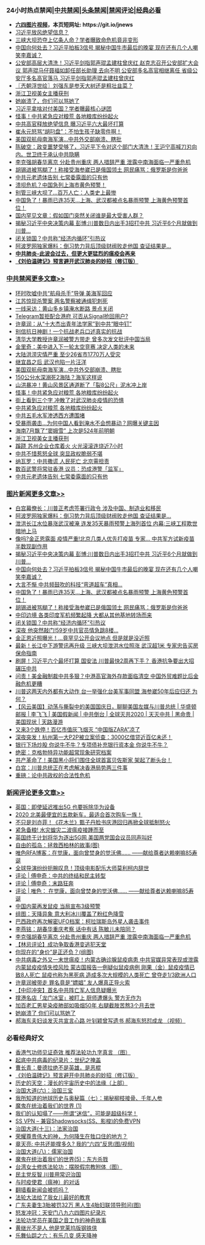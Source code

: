 <div id="tt">
<h3>24小时热点禁闻|<a href="#%E4%B8%AD%E5%85%B1%E7%A6%81%E9%97%BB%E6%9B%B4%E5%A4%9A%E6%96%87%E7%AB%A0">中共禁闻</a>|<a href="#%E5%9B%BE%E7%89%87%E6%96%B0%E9%97%BB%E6%9B%B4%E5%A4%9A%E6%96%87%E7%AB%A0">头条禁闻</a>|<a href="#%E6%96%B0%E9%97%BB%E8%AF%84%E8%AE%BA%E6%9B%B4%E5%A4%9A%E6%96%87%E7%AB%A0">禁闻评论|<a href="#%E5%BF%85%E7%9C%8B%E7%BB%8F%E5%85%B8%E5%A5%BD%E6%96%87">经典必看</a></h3>
<ul>
<li><b><a href="http://d1.bdrive.tk/64.mp4" target="_blank">六四图片视频</a>，本页短网址: https://git.io/jnews</b></li>
<li><a href="https://github.com/fqnews/bnews/blob/master/cbnews/20200706/1356306.md">习近平放风绝望信息？</a></li>
<li><a href="https://github.com/fqnews/bnews/blob/master/cbnews/20200706/1356334.md">三峡大坝恐夺上亿条人命？学者曝致命危机竟非变形</a></li>
<li><a href="https://github.com/fqnews/bnews/blob/master/topimagenews/20200706/1356582.md">中国向何处去？习近平拍板3信号 揭秘中国牛市最后的晚宴 现在还有几个人嘲笑李嘉诚？</a></li>
<li><a href="https://github.com/fqnews/bnews/blob/master/comments/20200706/1356297.md">公安部高层大清洗！习近平剑指郭声琨孟建柱曾庆红 赵克志召开公安部扩大会议 郭声琨马仔聂福如卸任部长助理 去向不明 公安部多名高官相继离任 省级公安厅多名高官落马 习近平剑指郭声琨孟建柱曾庆红</a></li>
<li><a href="https://github.com/fqnews/bnews/blob/master/ssgc/20200706/1356264.md">〖兲朝浮世绘〗刘强东是参天大树还是粗壮韭菜？</a></li>
<li><a href="https://github.com/fqnews/bnews/blob/master/cbnews/20200706/1356507.md">浙江卫视美女主播获刑</a></li>
<li><a href="https://github.com/fqnews/bnews/blob/master/ssgc/20200706/1356282.md">她崩溃了，你们可以骂她了</a></li>
<li><a href="https://github.com/fqnews/bnews/blob/master/cbnews/20200706/1356351.md">习近平拿啥对付美国？学者曝最核心谜团</a></li>
<li><a href="https://github.com/fqnews/bnews/blob/master/cbnews/20200706/1356555.md">怪事！中共紧急应对粮荒 各地粮库纷纷起火</a></li>
<li><a href="https://github.com/fqnews/bnews/blob/master/cbnews/20200706/1356320.md">中共高官释放绝望信息 曝习近平六大最坏打算</a></li>
<li><a href="https://github.com/fqnews/bnews/blob/master/cnnews/20200706/1356360.md">崔永元怒骂“胡叼盘”：不怕生孩子缺零件啊！</a></li>
<li><a href="https://github.com/fqnews/bnews/blob/master/cbnews/20200706/1356562.md">美国双航母南海军演…中共外交部崩溃、瞎批</a></li>
<li><a href="https://github.com/fqnews/bnews/blob/master/bannedvideo/20200706/1356266.md">陈破空：政变噩梦受够了，习近平下令对这个部门大清洗！王沪宁高喊刀刃向内。世卫终于承认中共隐瞒</a></li>
<li><a href="https://github.com/fqnews/bnews/blob/master/comments/20200706/1356663.md">李克强胡春华离京 分赴贵州重庆 两人措辞严重 泄露中南海面临一严重危机</a></li>
<li><a href="https://github.com/fqnews/bnews/blob/master/topimagenews/20200706/1356504.md">胡锡进被骂糊了！称接受海参崴已是俄国领土 网民痛骂：俄罗斯是你爸爸</a></li>
<li><a href="https://github.com/fqnews/bnews/blob/master/cbnews/20200706/1356447.md">中共元老遗体告别 七常委露面的只有他</a></li>
<li><a href="https://github.com/fqnews/bnews/blob/master/cnnews/20200706/1356478.md">溃坝危机？中国急列上海市黄色预警！</a></li>
<li><a href="https://github.com/fqnews/bnews/blob/master/cnnews/20200706/1356450.md">别管三峡大坝了…百万人亡：人类史上最惨</a></li>
<li><a href="https://github.com/fqnews/bnews/blob/master/topimagenews/20200706/1356509.md">中国急了！暴雨已连35天…上海、武汉都被点名暴雨预警 上海黄色预警首位！</a></li>
<li><a href="https://github.com/fqnews/bnews/blob/master/comments/20200706/1356521.md">国内罕见文章：假如国门突然关闭谁是最大受害人群？</a></li>
<li><a href="https://github.com/fqnews/bnews/blob/master/topimagenews/20200706/1356638.md">揭秘习近平中央决策内幕 彭博:川普数日内出手3招打中共 习近平6个月就做到川普...</a></li>
<li><a href="https://github.com/fqnews/bnews/blob/master/topimagenews/20200706/1356375.md">闭关锁国？中共称“经济内循环”引热议</a></li>
<li><a href="https://github.com/fqnews/bnews/blob/master/topimagenews/20200706/1356706.md">阿波罗网独家爆料：倒习势力背后顶级财阀败走他国 查证结果是...</a></li>
<li><b><a href="https://github.com/fqnews/bnews/blob/master/comments/20200211/1275071.md" target="_blank">中共肺炎-此波会过去，但更大更猛烈的瘟疫会再来</a></b></li>
<li><b><a href="https://github.com/fqnews/bnews/blob/master/comments/20200207/1272816.md" target="_blank">《刘伯温碑记》预言避开武汉肺炎的妙招（修订版）</a></b></li>
</ul>
</div>

<div class="catlist">
<h3><a href="https://github.com/fqnews/bnews/blob/master/cbnews/" target="_blank">中共禁闻</a><span><a href="https://github.com/fqnews/bnews/blob/master/cbnews/" target="_blank" rel="nofollow">更多文章>></a></span></h3>
<ul>
<li><a href="https://github.com/fqnews/bnews/blob/master/cbnews/20200707/1356755.md" target="_blank">环时吹嘘中共“航母杀手”导弹 美海军回应</a></li>
<li><a href="https://github.com/fqnews/bnews/blob/master/cbnews/20200707/1356749.md" target="_blank">江苏惊现杀警案 两名警察被通缉犯刺死</a></li>
<li><a href="https://github.com/fqnews/bnews/blob/master/cbnews/20200707/1356748.md" target="_blank">一线采访：黄山多乡镇淹水断路 景点关闭</a></li>
<li><a href="https://github.com/fqnews/bnews/blob/master/cbnews/20200706/1356704.md" target="_blank">Telegram暂拒配合港府 可否从Signal抢回用户?</a></li>
<li><a href="https://github.com/fqnews/bnews/blob/master/cbnews/20200706/1356656.md" target="_blank">许章润：从“十大杰出青年法学家”到中共“眼中钉”</a></li>
<li><a href="https://github.com/fqnews/bnews/blob/master/cbnews/20200706/1356653.md" target="_blank">别信抗日神剧！一个抗战老兵口述真实的抗战</a></li>
<li><a href="https://github.com/fqnews/bnews/blob/master/cbnews/20200706/1356637.md" target="_blank">清华大学教授许章润被警方带走 曾多次发文批评中国当局</a></li>
<li><a href="https://github.com/fqnews/bnews/blob/master/cbnews/20200706/1356577.md" target="_blank">金里奇：美中进入下一轮太空竞赛 决定人类的未来</a></li>
<li><a href="https://github.com/fqnews/bnews/blob/master/cbnews/20200706/1356564.md" target="_blank">大陆洪涝灾情严重 至少26省市1770万人受灾</a></li>
<li><a href="https://github.com/fqnews/bnews/blob/master/cbnews/20200706/1356563.md" target="_blank">继宜昌之后 武汉也陷一片汪洋</a></li>
<li><a href="https://github.com/fqnews/bnews/blob/master/cbnews/20200706/1356562.md" target="_blank">美国双航母南海军演…中共外交部崩溃、瞎批</a></li>
<li><a href="https://github.com/fqnews/bnews/blob/master/cbnews/20200706/1356557.md" target="_blank">150公分水深溺死2海陆？海军这样说</a></li>
<li><a href="https://github.com/fqnews/bnews/blob/master/cbnews/20200706/1356556.md" target="_blank">山洪暴冲！黄山风景区通道断了「裂8公尺」泥水冲上岸</a></li>
<li><a href="https://github.com/fqnews/bnews/blob/master/cbnews/20200706/1356555.md" target="_blank">怪事！中共紧急应对粮荒 各地粮库纷纷起火</a></li>
<li><a href="https://github.com/fqnews/bnews/blob/master/cbnews/20200706/783255.md" target="_blank">街上看到三个字 冲散了对武汉肺炎疫情的恐惧</a></li>
<li><a href="https://github.com/fqnews/bnews/blob/master/cbnews/20200706/1356551.md" target="_blank">中共紧急应对粮荒 各地粮库纷纷起火</a></li>
<li><a href="https://github.com/fqnews/bnews/blob/master/cbnews/20200706/783262.md" target="_blank">中共五毛水军渗透西方遭围堵</a></li>
<li><a href="https://github.com/fqnews/bnews/blob/master/cbnews/20200706/1356519.md" target="_blank">受暴雨袭击…为何中国人看到淹水不会想暴动？网曝关键主因</a></li>
<li><a href="https://github.com/fqnews/bnews/blob/master/cbnews/20200706/1356497.md" target="_blank">海南7月飘了“窦娥雪” 上次是524年前明朝</a></li>
<li><a href="https://github.com/fqnews/bnews/blob/master/cbnews/20200706/1356507.md" target="_blank">浙江卫视美女主播获刑</a></li>
<li><a href="https://github.com/fqnews/bnews/blob/master/cbnews/20200706/1356469.md" target="_blank">蹊跷 苏州企业仓库着火 火光滚滚连烧近7小时</a></li>
<li><a href="https://github.com/fqnews/bnews/blob/master/cbnews/20200706/1356453.md" target="_blank">中共不惜惹怒全球 突显政权脆弱不堪</a></li>
<li><a href="https://github.com/fqnews/bnews/blob/master/cbnews/20200706/1356452.md" target="_blank">纳瓦罗：中共撒谎 人民死亡 北京需担责</a></li>
<li><a href="https://github.com/fqnews/bnews/blob/master/cbnews/20200706/1356448.md" target="_blank">数百武警将常驻香港 议员：恐成港警「监军」</a></li>
<li><a href="https://github.com/fqnews/bnews/blob/master/cbnews/20200706/1356447.md" target="_blank">中共元老遗体告别 七常委露面的只有他</a></li>

</ul>
</div>
<div class="catlist">
<h3><a href="https://github.com/fqnews/bnews/blob/master/topimagenews/" target="_blank">图片新闻</a><span><a href="https://github.com/fqnews/bnews/blob/master/topimagenews/" target="_blank" rel="nofollow">更多文章>></a></span></h3>
<ul>
<li><a href="https://github.com/fqnews/bnews/blob/master/topimagenews/20200707/1356751.md" target="_blank">白宫幕僚长：川普正考虑签署行政令 涉及中国、制造业和移民</a></li>
<li><a href="https://github.com/fqnews/bnews/blob/master/topimagenews/20200706/1356706.md" target="_blank">阿波罗网独家爆料：倒习势力背后顶级财阀败走他国 查证结果是&#8230;</a></li>
<li><a href="https://github.com/fqnews/bnews/blob/master/topimagenews/20200706/1356666.md" target="_blank">泄洪长江水位暴涨武汉被淹 连发35天暴雨预警上海列首位 内幕:三峡工程欺世暗地上马</a></li>
<li><a href="https://github.com/fqnews/bnews/blob/master/topimagenews/20200706/1356643.md" target="_blank">像吗?金正恩露面 疫情严重!北京几类人优先打疫苗 专家… 中共军方试新疫苗半数现副作用</a></li>
<li><a href="https://github.com/fqnews/bnews/blob/master/topimagenews/20200706/1356638.md" target="_blank">揭秘习近平中央决策内幕 彭博:川普数日内出手3招打中共 习近平6个月就做到川普&#8230;</a></li>
<li><a href="https://github.com/fqnews/bnews/blob/master/topimagenews/20200706/1356582.md" target="_blank">中国向何处去？习近平拍板3信号 揭秘中国牛市最后的晚宴 现在还有几个人嘲笑李嘉诚？</a></li>
<li><a href="https://github.com/fqnews/bnews/blob/master/topimagenews/20200706/1356510.md" target="_blank">大言不惭 中共频鼓吹的科技“弯道超车”真相…</a></li>
<li><a href="https://github.com/fqnews/bnews/blob/master/topimagenews/20200706/1356509.md" target="_blank">中国急了！暴雨已连35天…上海、武汉都被点名暴雨预警 上海黄色预警首位！</a></li>
<li><a href="https://github.com/fqnews/bnews/blob/master/topimagenews/20200706/1356504.md" target="_blank">胡锡进被骂糊了！称接受海参崴已是俄国领土 网民痛骂：俄罗斯是你爸爸</a></li>
<li><a href="https://github.com/fqnews/bnews/blob/master/topimagenews/20200706/1356431.md" target="_blank">中印边境 各类印度军机频繁起降 大都从其他基地转场而来</a></li>
<li><a href="https://github.com/fqnews/bnews/blob/master/topimagenews/20200706/1356375.md" target="_blank">闭关锁国？中共称“经济内循环”引热议</a></li>
<li><a href="https://github.com/fqnews/bnews/blob/master/topimagenews/20200705/1356213.md" target="_blank">深夜 他突然敲门!59岁中共官员情急跳8楼&#8230;</a></li>
<li><a href="https://github.com/fqnews/bnews/blob/master/topimagenews/20200705/1356209.md" target="_blank">金正恩近照曝光！&#8230;竟罕见公开会议地点 但是就是没近照</a></li>
<li><a href="https://github.com/fqnews/bnews/blob/master/topimagenews/20200705/1356187.md" target="_blank">最新！长江中下游警讯再升级 三峡大坝泄洪水位照涨 武汉超1米 专家忠告买房保命指南</a></li>
<li><a href="https://github.com/fqnews/bnews/blob/master/topimagenews/20200705/1356147.md" target="_blank">刷屏！习近平六个最坏打算 国安法 川普最快2周再下手？ 香港抗争要出大招碾压中共</a></li>
<li><a href="https://github.com/fqnews/bnews/blob/master/topimagenews/20200705/1356105.md" target="_blank">问责！美金融制裁中共多狠？中港高官海外存款面临清空 中国外贸难题比后金融危机更糟</a></li>
<li><a href="https://github.com/fqnews/bnews/blob/master/topimagenews/20200705/1356075.md" target="_blank">川普这两天内外都有大动作 台一举强化台美军事同盟 海参崴50年后应归还 为何？</a></li>
<li><a href="https://github.com/fqnews/bnews/blob/master/comments/20200705/1356016.md" target="_blank">【风云美国】动荡与撕裂中的美国国庆日，聊聊美国左媒与川普总统 | 华盛顿邮报 | 李飞飞 | 美国假新闻 | 中共倒台 | 全球灭共2020 | 天灭中共 | 黑命贵 | 美国现状 | 天路漫游</a></li>
<li><a href="https://github.com/fqnews/bnews/blob/master/topimagenews/20200705/1355988.md" target="_blank">又来3个跌停！百亿市值灰飞烟灭 “中国版ZARA”凉了</a></li>
<li><a href="https://github.com/fqnews/bnews/blob/master/topimagenews/20200705/1355987.md" target="_blank">深夜突发！杭州第一大P2P被立案侦查：3000亿借贷近百亿未还！</a></li>
<li><a href="https://github.com/fqnews/bnews/blob/master/topimagenews/20200705/1355941.md" target="_blank">银行下场炒股 你说牛不牛？专项债补充银行资本金 你说牛不牛？</a></li>
<li><a href="https://github.com/fqnews/bnews/blob/master/comments/20200705/783265.md" target="_blank">绝密：克格勃特异功能超常现象研究档案</a></li>
<li><a href="https://github.com/fqnews/bnews/blob/master/topimagenews/20200705/1355904.md" target="_blank">共产革命了！美国黑小将们围住全球首富贝佐斯家 架起了断头台！</a></li>
<li><a href="https://github.com/fqnews/bnews/blob/master/topimagenews/20200705/1355825.md" target="_blank">白宫：川普总统正在考虑解决香港局势两三件事</a></li>
<li><a href="https://github.com/fqnews/bnews/blob/master/comments/20200705/783271.md" target="_blank">重磅：论中共政权的合法性危机</a></li>

</ul>
</div>
<div class="catlist">
<h3><a href="https://github.com/fqnews/bnews/blob/master/comments/" target="_blank">新闻评论</a><span><a href="https://github.com/fqnews/bnews/blob/master/comments/" target="_blank" rel="nofollow">更多文章>></a></span></h3>
<ul>
<li><a href="https://github.com/fqnews/bnews/blob/master/comments/20200707/1356747.md" target="_blank">英国：即使延迟推出5G 也要拆除华为设备</a></li>
<li><a href="https://github.com/fqnews/bnews/blob/master/comments/20200707/1356746.md" target="_blank">2020 北美最便宜的五款新车，最适合首次购车一族！</a></li>
<li><a href="https://github.com/fqnews/bnews/blob/master/comments/20200707/1356738.md" target="_blank">不只是刘亦菲！《花木兰》甄子丹脸书庆港回归再掀全球抵制怒火</a></li>
<li><a href="https://github.com/fqnews/bnews/blob/master/comments/20200707/1356734.md" target="_blank">紧急备粮! 水灾蝗灾二波瘟疫接踵而至</a></li>
<li><a href="https://github.com/fqnews/bnews/blob/master/comments/20200707/1356727.md" target="_blank">英国终于计划将华为逐出5G网 美国两党国会议员同声叫好</a></li>
<li><a href="https://github.com/fqnews/bnews/blob/master/comments/20200707/1356725.md" target="_blank">自由的孤岛：拯救西柏林的故事(图)</a></li>
<li><a href="https://github.com/fqnews/bnews/blob/master/comments/20200707/1356718.md" target="_blank">唯色RFA博客：在觉康，面向曾焚身的觉沃佛……   ——献给尊者达赖喇嘛85寿诞</a></li>
<li><a href="https://github.com/fqnews/bnews/blob/master/comments/20200706/1356713.md" target="_blank">全球导演纷纷扼腕叹息！顶级电影配乐大师莫利柯内辞世</a></li>
<li><a href="https://github.com/fqnews/bnews/blob/master/comments/20200706/1356709.md" target="_blank">评论 | 傅申奇：中共的终结和民主转型</a></li>
<li><a href="https://github.com/fqnews/bnews/blob/master/comments/20200706/1356708.md" target="_blank">评论 | 傅申奇：末路狂奔</a></li>
<li><a href="https://github.com/fqnews/bnews/blob/master/comments/20200706/1356699.md" target="_blank">评论 | 唯色： 在觉康，面向曾焚身的觉沃佛……   ——献给尊者达赖喇嘛85寿诞</a></li>
<li><a href="https://github.com/fqnews/bnews/blob/master/comments/20200706/1356697.md" target="_blank">中国内蒙再发鼠疫 当局宣布3级预警</a></li>
<li><a href="https://github.com/fqnews/bnews/blob/master/comments/20200706/1356693.md" target="_blank">组图：天降异象 意大利冰川覆盖了粉红色降雪</a></li>
<li><a href="https://github.com/fqnews/bnews/blob/master/comments/20200706/1356689.md" target="_blank">巴西政府再次解密UFO档案：柯拉瑞斯岛外星人袭击事件</a></li>
<li><a href="https://github.com/fqnews/bnews/blob/master/comments/20200706/1356671.md" target="_blank">李燕铭：胡春华重庆考察 话中有话 陈敏儿未陪同？</a></li>
<li><a href="https://github.com/fqnews/bnews/blob/master/comments/20200706/1356663.md" target="_blank">李克强胡春华离京 分赴贵州重庆 两人措辞严重 泄露中南海面临一严重危机</a></li>
<li><a href="https://github.com/fqnews/bnews/blob/master/comments/20200706/1356660.md" target="_blank">【林忌评论】成功争取香港变逃犯天堂</a></li>
<li><a href="https://github.com/fqnews/bnews/blob/master/comments/20200706/1356659.md" target="_blank">你现在的“身价”是正还负？(组图)</a></li>
<li><a href="https://github.com/fqnews/bnews/blob/master/comments/20200706/1356651.md" target="_blank">中共病毒之外又一末世瘟疫！内蒙古确诊腺鼠疫病患 中共官媒异常表现或泄露内蒙鼠疫疫情失控风险 蒙古国报告一例疑似鼠疫病例 刚果（金）鼠疫疫情已致8人死亡 鼠疫也称为黑死病 造成多次大规模的人类死亡 曾夺走1/3欧洲人口</a></li>
<li><a href="https://github.com/fqnews/bnews/blob/master/comments/20200706/1356639.md" target="_blank">许章润被带走 罪名竟是“嫖娼” 友人爆真正导火索</a></li>
<li><a href="https://github.com/fqnews/bnews/blob/master/comments/20200706/1356616.md" target="_blank">【中印冲突】首名中共阵亡军人信息疑曝光</a></li>
<li><a href="https://github.com/fqnews/bnews/blob/master/comments/20200706/1356605.md" target="_blank">撑港名店「龙门冰室」被盯上 厨师遭爆头 警方无作为</a></li>
<li><a href="https://github.com/fqnews/bnews/blob/master/comments/20200706/1356604.md" target="_blank">加百老汇男星染疫肺部如吸烟50年 右腿截肢苦熬3个月去世</a></li>
<li><a href="https://github.com/fqnews/bnews/blob/master/comments/20200706/1356601.md" target="_blank">她崩溃了 你们可以骂她了</a></li>
<li><a href="https://github.com/fqnews/bnews/blob/master/comments/20200706/1356587.md" target="_blank">郝海东夫妇谈发灭共宣言心路 叶钊颖曾写遗书 郝海东怒怼成龙 （视频）</a></li>

</ul>
</div>

<div class="catlist">
<h3>必看经典好文</h3>
<ul>
<li><a href="https://github.com/fqnews/bnews/blob/master/comments/20200517/1330064.md" target="_blank">香港气功师见证奇效 推荐法轮功九字真言 （图）</a></li>
<li><a href="https://github.com/fqnews/bnews/blob/master/comments/20200702/1354076.md" target="_blank">起底中共病毒的纪录片：世纪之掩盖</a></li>
<li><a href="https://github.com/fqnews/bnews/blob/master/comments/20180726/727420.md" target="_blank">曹长青：曼德拉绝不是英雄，是恶棍</a></li>
<li><a href="https://github.com/fqnews/bnews/blob/master/comments/20200207/1272816.md" target="_blank">《刘伯温碑记》预言避开中共肺炎的妙招（修订版）</a></li>
<li><a href="https://github.com/fqnews/bnews/blob/master/tculture/20121025/73065.md" target="_blank">历史的天空：漫长的宇宙历史中的法缘（上部）</a></li>
<li><a href="https://github.com/fqnews/bnews/blob/master/cbnews/20180312/913459.md" target="_blank">治国大道(六)：治国三宝</a></li>
<li><a href="https://github.com/fqnews/bnews/blob/master/topimagenews/20171210/868397.md" target="_blank">我所知道的地球历史与奥秘篇（七）：揭秘柳枝接骨、千年人参</a></li>
<li><a href="https://github.com/fqnews/bnews/blob/master/topimagenews/20180519/944624.md" target="_blank">魔鬼在统治着我们的世界 (1)</a></li>
<li><a href="https://github.com/fqnews/bnews/blob/master/sohnews/20161029/607205.md" target="_blank">我们的认知塌了——所谓“迷信”，可能是超级科学！</a></li>
<li><a href="https://github.com/fqnews/bnews/blob/master/comments/20191231/1250654.md" target="_blank">SS VPN &#8211; 兼容Shadowsocks(SS、影梭)的免费VPN</a></li>
<li><a href="https://github.com/fqnews/bnews/blob/master/cbnews/20180319/916654.md" target="_blank">治国大道(十三)：法家治国</a></li>
<li><a href="https://github.com/fqnews/bnews/blob/master/comments/20200618/1346830.md" target="_blank">荣耀尊贵伟大的神，为何降生在牲口住的地方？</a></li>
<li><a href="https://github.com/fqnews/bnews/blob/master/comments/20200607/1341003.md" target="_blank">章天亮: 中共还能撑多久? 我的“六四”反思(图/视频)</a></li>
<li><a href="https://github.com/fqnews/bnews/blob/master/cbnews/20190424/914482.md" target="_blank">治国大道(八)：儒家治国</a></li>
<li><a href="https://github.com/fqnews/bnews/blob/master/topimagenews/20180524/946967.md" target="_blank">魔鬼在统治着我们的世界(5)：东方杀戮</a></li>
<li><a href="https://github.com/fqnews/bnews/blob/master/cbnews/20200610/1342772.md" target="_blank">台湾女士修炼法轮功：摆脱假宗教附体（图）</a></li>
<li><a href="https://github.com/fqnews/bnews/blob/master/comments/20200621/1348236.md" target="_blank">民主党反智 川普用常识治国</a></li>
<li><a href="https://github.com/fqnews/bnews/blob/master/comments/20200327/1301424.md" target="_blank">与时疫使君（瘟神）的对话</a></li>
<li><a href="https://github.com/fqnews/bnews/blob/master/fanqiang/20200616/1345793.md" target="_blank">翻墙看新闻会被抓吗？</a></li>
<li><a href="https://github.com/fqnews/bnews/blob/master/cbnews/20200516/1329218.md" target="_blank">法轮大法给了我女儿最好的教育</a></li>
<li><a href="https://github.com/fqnews/bnews/blob/master/cbnews/20200611/1343037.md" target="_blank">广东夫妻生3胎被罚32万 黑人生4胎妇联领导慰问(图)</a></li>
<li><a href="https://github.com/fqnews/bnews/blob/master/comments/20200604/783200.md" target="_blank">怒发冲冠：天安门八九六四图片纪录片</a></li>
<li><a href="https://github.com/fqnews/bnews/blob/master/comments/20200511/1326751.md" target="_blank">法轮功学员在美国之音工作的神奇故事</a></li>
<li><a href="https://github.com/fqnews/bnews/blob/master/lifebaike/20190522/1131765.md" target="_blank">黄继光不是人 他是党莱坞版钢铁侠</a></li>
<li><a href="https://github.com/fqnews/bnews/blob/master/tculture/20190101/792146.md" target="_blank">乐舞仙踪之六：有乐几变 感天降神</a></li>

</ul>
</div>